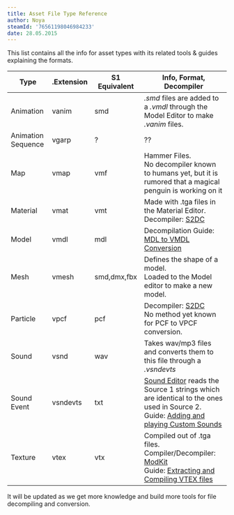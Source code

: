 ```yaml
---
title: Asset File Type Reference
author: Noya
steamId: '76561198046984233'
date: 28.05.2015
---
```


This list contains all the info for asset types with its related tools & guides explaining the formats.

Type | .Extension | S1 Equivalent | Info, Format, Decompiler
--|--|--|--
Animation|vanim|smd|*.smd* files are added to a *.vmdl* through the Model Editor to make *.vanim* files.
Animation Sequence|vgarp|?|??
Map|vmap|vmf|Hammer Files.<br />No decompiler known to humans yet, but it is rumored that a magical penguin is working on it
Material|vmat|vmt|Made with .tga files in the Material Editor.<br /> Decompiler: [S2DC](https://moddota.com/forums/discussion/264/source-2-decompiler)
Model|vmdl|mdl|Decompilation Guide: [MDL to VMDL Conversion](models/mdl-to-vmdl-conversion)
Mesh|vmesh|smd,dmx,fbx|Defines the shape of a model.<br />Loaded to the Model editor to make a new model.
Particle|vpcf|pcf|Decompiler: [S2DC](https://moddota.com/forums/discussion/264/source-2-decompiler)<br />No method yet known for PCF to VPCF conversion.
Sound|vsnd|wav|Takes wav/mp3 files and converts them to this file through a *.vsndevts*
Sound Event|vsndevts|txt|[Sound Editor](https://github.com/pingzing/dota2-sound-editor) reads the Source 1 strings which are identical to the ones used in Source 2.<br />Guide: [Adding and playing Custom Sounds](custom-sounds)
Texture|vtex|vtx|Compiled out of .tga files.<br />Compiler/Decompiler: [ModKit](https://github.com/Myll/Dota-2-ModKit/releases)<br />Guide: [Extracting and Compiling VTEX files](http://moddota.com/forums/discussion/85/extracting-and-compiling-vtex-files)

It will be updated as we get more knowledge and build more tools for file decompiling and conversion.
